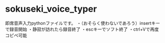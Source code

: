 # sokuseki_voice_typer
即席音声入力pythonファイルです。
・（おそらく使わないであろう）insertキーで録音開始
・静寂が訪れたら録音終了
・escキーでソフト終了
・ctrl+Vで再度コピペ可能
